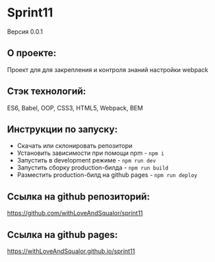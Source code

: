 # **Sprint11**
Версия 0.0.1

## О проекте:
Проект для для закрепления и контроля знаний настройки webpack

## Стэк технологий:
ES6, Babel, OOP, CSS3, HTML5, Webpack, BEM

## Инструкции по запуску:
- Скачать или склонировать репозитори
- Установить зависимости при помощи npm - `npm i`
- Запустить в development режиме - `npm run dev`
- Запустить сборку production-билда - `npm run build`
- Разместить production-билд на github pages - `npm run deploy`

## Ссылка на github репозиторий:
https://github.com/withLoveAndSqualor/sprint11

## Ссылка на github pages:
https://withLoveAndSqualor.github.io/sprint11